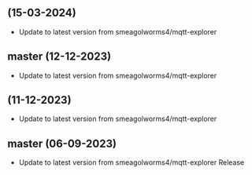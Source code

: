 
##  (15-03-2024)
- Update to latest version from smeagolworms4/mqtt-explorer

## master (12-12-2023)
- Update to latest version from smeagolworms4/mqtt-explorer

##  (11-12-2023)
- Update to latest version from smeagolworms4/mqtt-explorer

## master (06-09-2023)
- Update to latest version from smeagolworms4/mqtt-explorer
Release
